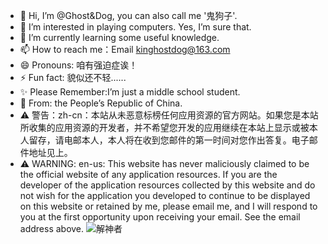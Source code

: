 - 👻 Hi, I’m @Ghost&Dog, you can also call me '鬼狗子'.
- 👀 I’m interested in playing computers. Yes, I’m sure that.
- 🌱 I’m currently learning some useful knowledge.
- 📫 How to reach me：Email kinghostdog@163.com
- 😄 Pronouns: 咱有强迫症诶！
- ⚡ Fun fact: 貌似还不轻......
- ✨ Please Remember:I’m just a middle school student.
- 💖 From: the People’s Republic of China.
- ⚠️ 警告：zh-cn：本站从未恶意标榜任何应用资源的官方网站。如果您是本站所收集的应用资源的开发者，并不希望您开发的应用继续在本站上显示或被本人留存，请电邮本人，本人将在收到您邮件的第一时间对您作出答复。电子邮件地址见上。
- ⚠️ WARNING: en-us: This website has never maliciously claimed to be the official website of any application resources. If you are the developer of the application resources collected by this website and do not wish for the application you developed to continue to be displayed on this website or retained by me, please email me, and I will respond to you at the first opportunity upon receiving your email. See the email address above.
  ![解神者](https://github.com/GhostAndDog/GhostAndDog/assets/153091569/ff6e6082-a37e-4273-90aa-19f8f71167da)
